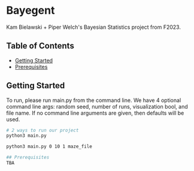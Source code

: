 # Bayegent

Kam Bielawski + Piper Welch's Bayesian Statistics project from F2023. 

## Table of Contents
- [Getting Started](#getting-started)
- [Prerequisites](#prerequisites)


## Getting Started

To run, please run main.py from the command line. We have 4 optional command line args: random seed, number of runs, visualization bool, and file name. If no command line arguments are given, then defaults will be used. 

```bash
# 2 ways to run our project
python3 main.py 

python3 main.py 0 10 1 maze_file

## Prerequisites
TBA 